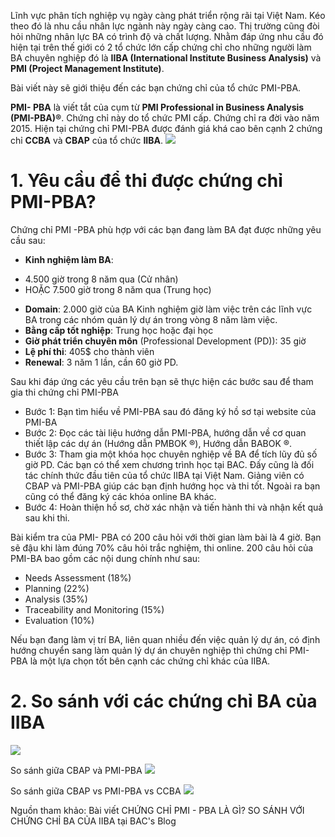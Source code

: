 Lĩnh vực phân tích nghiệp vụ ngày càng phát triển rộng rãi tại Việt Nam. Kéo theo đó là nhu cầu nhân lực ngành này ngày càng cao. Thị trường cũng đòi hỏi những nhân lực BA có trình độ và chất lượng. Nhằm đáp ứng nhu cầu đó hiện tại trên thế giới có 2 tổ chức lớn cấp chứng chỉ cho những người làm BA chuyên nghiệp đó là **IIBA (International Institute Business Analysis)** và **PMI (Project Management Institute)**.

Bài viết này sẽ giới thiệu đến các bạn chứng chỉ của tổ chức PMI-PBA.

**PMI- PBA** là viết tắt của cụm từ **PMI Professional in Business Analysis (PMI-PBA)®**. Chứng chỉ này do tổ chức PMI cấp. Chứng chỉ ra đời vào năm 2015. Hiện tại chứng chỉ PMI-PBA được đánh giá khá cao bên cạnh 2 chứng chỉ **CCBA** và **CBAP** của tổ chức **IIBA**.
![](https://images.viblo.asia/cace2853-77fa-4c97-8550-665584e722b9.jpg)
# 1. Yêu cầu để thi được chứng chỉ PMI-PBA?
Chứng chỉ PMI -PBA phù hợp với các bạn đang làm BA đạt được những yêu cầu sau:

* **Kinh nghiệm làm BA**:
+ 4.500 giờ trong 8 năm qua (Cử nhân)
+ HOẶC 7.500 giờ trong 8 năm qua (Trung học)
* **Domain**: 2.000 giờ của BA Kinh nghiệm giờ làm việc trên các lĩnh vực BA trong các nhóm quản lý dự án trong vòng 8 năm làm việc.
* **Bằng cấp tốt nghiệp**: Trung học hoặc đại học
* **Giờ phát triển chuyên môn** (Professional Development (PD)): 35 giờ
* **Lệ phí thi**: 405$ cho thành viên
* **Renewal**: 3 năm 1 lần, cần 60 giờ PD.

Sau khi đáp ứng các yêu cầu trên bạn sẽ thực hiện các bước sau để tham gia thi chứng chỉ PMI-PBA
* Bước 1: Bạn tìm hiểu về PMI-PBA sau đó đăng ký hồ sơ tại website của PMI-BA
* Bước 2: Đọc các tài liệu hướng dẫn PMI-PBA, hướng dẫn về cơ quan thiết lập các dự án (Hướng dẫn PMBOK ®), Hướng dẫn BABOK ®.
* Bước 3: Tham gia một khóa học chuyên nghiệp về BA để tích lũy đủ số giờ PD. Các bạn có thể xem chương trình học tại BAC. Đấy cũng là đối tác chính thức đầu tiên của tổ chức IIBA tại Việt Nam. Giảng viên có CBAP và PMI-PBA giúp các bạn định hướng học và thi tốt. Ngoài ra bạn cũng có thể đăng ký các khóa online BA khác.
* Bước 4: Hoàn thiện hồ sơ, chờ xác nhận và tiến hành thi và nhận kết quả sau khi thi.

Bài kiểm tra của PMI- PBA có 200 câu hỏi với thời gian làm bài là 4 giờ. Bạn sẽ đậu khi làm đúng 70% câu hỏi trắc nghiệm, thi online. 200 câu hỏi của PMI-BA bao gồm các nội dung chính như sau:
* Needs Assessment (18%)
* Planning (22%)
* Analysis (35%)
* Traceability and Monitoring (15%)
* Evaluation (10%)

Nếu bạn đang làm vị trí BA, liên quan nhiều đến việc quản lý dự án, có định hướng chuyển sang làm quản lý dự án chuyên nghiệp thì chứng chỉ PMI-PBA là một lựa chọn tốt bên cạnh các chứng chỉ khác của IIBA.
# 2. So sánh với các chứng chỉ BA của IIBA
![](https://images.viblo.asia/7ae5abc8-837d-41cf-9957-a388f8013ee4.png)

So sánh giữa CBAP và PMI-PBA
![](https://images.viblo.asia/a7ac92b9-a3ff-43c5-8a26-32ab22861091.jpg)

So sánh giữa CBAP  vs PMI-PBA vs CCBA
![](https://images.viblo.asia/9c25be06-2d66-4462-9029-615c8f993fcc.png)

Nguồn tham khảo: Bài viết CHỨNG CHỈ PMI - PBA LÀ GÌ? SO SÁNH VỚI CHỨNG CHỈ BA CỦA IIBA tại BAC's Blog